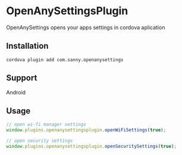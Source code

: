 OpenAnySettingsPlugin
======
OpenAnySettings opens your apps settings in cordova aplication

## Installation
```
cordova plugin add com.sanny.openanysettings
```

## Support
Android


## Usage

```javascript
// open wi-fi manager settings
window.plugins.openanysettingsplugin.openWiFiSettings(true);

// open security settings
window.plugins.openanysettingsplugin.openSecuritySettings(true);

```


